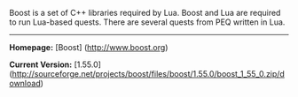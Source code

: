 Boost is a set of C++ libraries required by Lua. Boost and Lua are required to run Lua-based quests. There are several quests from PEQ written in Lua.

***

**Homepage:** [Boost] (http://www.boost.org)

**Current Version:** [1.55.0] (http://sourceforge.net/projects/boost/files/boost/1.55.0/boost_1_55_0.zip/download)
